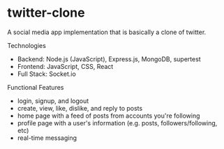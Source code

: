# twitter-clone

A social media app implementation that is basically a clone of twitter.

Technologies

- Backend: Node.js (JavaScript), Express.js, MongoDB, supertest
- Frontend: JavaScript, CSS, React
- Full Stack: Socket.io

Functional Features

- login, signup, and logout
- create, view, like, dislike, and reply to posts
- home page with a feed of posts from accounts you're following
- profile page with a user's information (e.g. posts, followers/following, etc)
- real-time messaging
